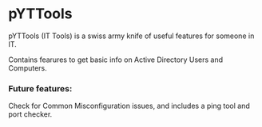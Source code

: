 <h1>pYTTools</h1>
pYTTools (IT Tools) is a swiss army knife of useful features for someone in IT. 

Contains fearures to get basic info on Active Directory Users and Computers.



<h3>Future features:</h3>
Check for Common Misconfiguration issues, and includes a ping tool and port checker.
